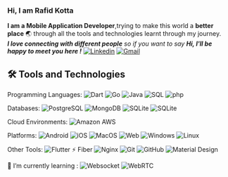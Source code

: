 ### Hi, I am Rafid Kotta

<!--Introduction -->
**I am a Mobile Application Developer**,trying to make this world a **better place** :earth_asia: through all the tools and technologies learnt through my journey.
<br>
<em><b>I love connecting with different people</b> so if you want to say <b>Hi, I'll be happy to meet you here !</b> </em> [![Linkedin](https://img.shields.io/badge/-Rafid-blue?style=flat&logo=Linkedin&logoColor=white)](https://www.linkedin.com/in/rafidkotta/)
[![Gmail](https://img.shields.io/badge/-Rafid-c14438?style=flat&logo=Gmail&logoColor=white)](mailto:getrafid@gmail.com)
<br>

## 🛠️ Tools and Technologies

Programming Languages:
![Dart](https://img.shields.io/badge/Dart-black?style=flat-square&logo=Dart)
![Go](https://img.shields.io/badge/Go-black?style=flat-square&logo=Go)
![Java](https://img.shields.io/badge/-java-black?style=flat-square&logo=java)
![SQL](https://img.shields.io/badge/SQL-black?style=flat-square&logo=sql&logoColor=white)
![php](https://img.shields.io/badge/PHP-black?style=flat-square&logo=php)

Databases:
![PostgreSQL](https://img.shields.io/badge/-PostgreSQL-black?style=flat-square&logo=postgresql)
![MongoDB](https://img.shields.io/badge/MongoDB-black?style=flat-square&logo=MongoDb)
![SQLite](https://img.shields.io/badge/SQLite-black?style=flat-square&logo=SQLite)
![SQLite](https://img.shields.io/badge/Firebase-black?style=flat-square&logo=Firebase)

Cloud Environments:
![Amazon AWS](https://img.shields.io/badge/Amazon%20AWS-black?style=flat-square&logo=amazon-aws)

Platforms:
![Android](https://img.shields.io/badge/Android-black?style=flat-square&logo=android)
![iOS](https://img.shields.io/badge/iOS-black?style=flat-square&logo=apple)
![MacOS](https://img.shields.io/badge/MacOS-black?style=flat-square&logo=macos)
![Web](https://img.shields.io/badge/Web-black?style=flat-square&logo=google-chrome)
![Windows](https://img.shields.io/badge/Windows-black?style=flat-square&logo=windows)
![Linux](https://img.shields.io/badge/Linux-black?style=flat-square&logo=linux)

Other Tools:
![Flutter](https://img.shields.io/badge/Flutter-181717?style=flat-square&logo=Flutter)
⚡ Fiber
![Nginx](https://img.shields.io/badge/Nginx-black?style=flat-square&logo=Nginx)
![Git](https://img.shields.io/badge/-Git-black?style=flat-square&logo=git)
![GitHub](https://img.shields.io/badge/-GitHub-181717?style=flat-square&logo=github)
![Material Design](https://img.shields.io/badge/Material%20Design-black?style=flat-square&logo=material-design)

🌱 I’m currently learning :
![Websocket](https://img.shields.io/badge/Websocket-black?style=flat-square&logo=socket.io)
![WebRTC](https://img.shields.io/badge/WebRTC-black?style=flat-square&logo=webrtc)



<!--
**rafidkotta/rafidkotta** is a ✨ _special_ ✨ repository because its `README.md` (this file) appears on your GitHub profile.

Here are some ideas to get you started:

- 🔭 I’m currently working on ...
- 🌱 I’m currently learning ...
- 👯 I’m looking to collaborate on ...
- 🤔 I’m looking for help with ...
- 💬 Ask me about ...
- 📫 How to reach me: ...
- 😄 Pronouns: ...
- ⚡ Fun fact: ...
-->

